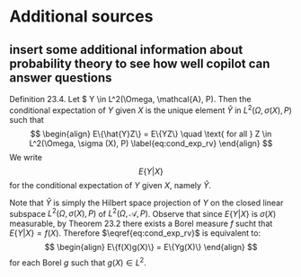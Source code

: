 # Additional sources
## insert some additional information about probability theory to see how well copilot can answer questions

Definition 23.4. Let $ Y \in L^2(\Omega, \mathcal{A}, P). Then the conditional expectation of $Y$ given $X$ is the unique element $\hat{Y}$ in $L^2(\Omega, \sigma (X), P)$ such that
$$
\begin{align}
    E\{\hat{Y}Z\} = E\{YZ\} \quad \text{ for all } Z \in L^2(\Omega, \sigma (X), P)
    \label{eq:cond_exp_rv}
\end{align}
$$
We write 
$$
E\{Y | X\}
$$
for the conditional expectation of $Y$ given $X$, namely $\hat{Y}$.

Note that $\hat{Y}$ is simply the Hilbert space projection of $Y$ on the closed linear subspace $L^2(\Omega, \sigma (X), P)$ of $L^2(\Omega, \mathcal{A}, P)$.
Observe that since $E\{Y|X\}$ is $\sigma(X)$ measurable, by Theorem 23.2 there exists a Borel measure $f$ sucht that  $E\{Y|X\} = f(X)$. Therefore $\eqref{eq:cond_exp_rv}$ is equivalent to:
$$
\begin{align}
    E\{f(X)g(X)\} = E\{Yg(X)\} 
\end{align}
$$
for each Borel $g$ such that $g(X) \in L^2$.
